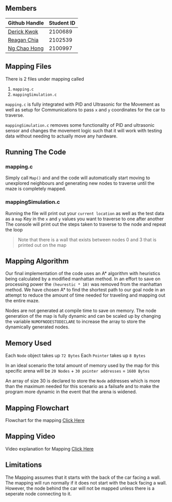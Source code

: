 ## Members

| Github Handle                                             | Student ID |
| --------------------------------------------------------- | ---------- |
| <a href="https://github.com/zyferis/">Derick Kwok</a>     | 2100689    |
| <a href="https://github.com/Matahhhhh/">Reagan Chia</a>   | 2102539    |
| <a href="https://github.com/NgChaoHong/">Ng Chao Hong</a> | 2100997    |

## Mapping Files

There is 2 files under mapping called 
1. `mapping.c`
2. `mappingSimulation.c`

`mapping.c` is fully integrated with PID and Ultrasonic for the Movement as well as setup for Communications to pass `x` and `y` coordinates for the car to traverse.

`mappingSimulation.c` removes some functionality of PID and ultrasonic sensor and changes the movement logic such that it will work with testing data without needing to actually move any hardware. 

## Running The Code

### mapping.c

Simply call `Map()` and and the code will automatically start moving to unexplored neighbours and generating new nodes to traverse until the maze is completely mapped. 

### mappingSimulation.c 

Running the file will print out your `current location` as well as the test data as a `map`
Key in the `x` and `y` values you want to traverse to one after another
The console will print out the steps taken to traverse to the node and repeat the loop

> Note that there is a wall that 
> exists between nodes 0 and 3 
> that is printed out on the map

## Mapping Algorithm 

Our final implementation of the code uses an A* algorithm with heuristics being calculated by a modified manhattan method. 
In an effort to save on processing power the `(heurestic * 10)` was removed from the manhattan method.
We have chosen A* to find the shortest path to our goal node in an attempt to reduce the amount of time needed for traveling and mapping out the entire maze. 

Nodes are not generated at compile time to save on memory.
The node generation of the map is fully dynamic and can be scaled up by changing the variable `NUMOFNODESTODECLARE` to increase the array to store the dynamically generated nodes. 


## Memory Used

Each `Node` object takes up `72 Bytes`
Each `Pointer` takes up `8 Bytes`

In an ideal scenario the total amount of memory used by the map for this specific arena will be 
`20 Nodes` + `30 pointer addresses` = `1680 Bytes`

An array of size 30 is declared to store the `Node` addresses which is more than the maximum needed for this scenario as a failsafe and to make the program more dynamic in the event that the arena is widened. 

## Mapping Flowchart

Flowchart for the mapping [Click Here](https://viewer.diagrams.net/?tags=%7B%7D&highlight=0000ff&edit=_blank&layers=1&nav=1&title=Flowchart#Uhttps%3A%2F%2Fdrive.google.com%2Fuc%3Fid%3D1_q26IFHSNsQXYZy0HzrzaDjJYhZwIG8D%26export%3Ddownload)

## Mapping Video

Video explanation for Mapping [Click Here](https://youtu.be/E1R4I-0ntPA)

## Limitations 

The Mapping assumes that it starts with the back of the car facing a wall. The mapping will run normally if it does not start with the back facing a wall. However, the node behind the car will not be mapped unless there is a seperate node connecting to it. 